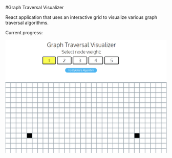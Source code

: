 #Graph Traversal Visualizer 

React application that uses an interactive grid to visualize various graph traversal algorithms. 

Current progress: 

![](gt.gif)

